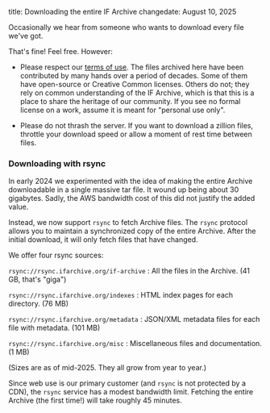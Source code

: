 title: Downloading the entire IF Archive
changedate: August 10, 2025

Occasionally we hear from someone who wants to download every file we've got.

That's fine! Feel free. However:

- Please respect our [terms of use](license.html). The files archived here have been contributed by many hands over a period of decades. Some of them have open-source or Creative Common licenses. Others do not; they rely on common understanding of the IF Archive, which is that this is a place to share the heritage of our community. If you see no formal license on a work, assume it is meant for "personal use only".

- Please do not thrash the server. If you want to download a zillion files, throttle your download speed or allow a moment of rest time between files.

### Downloading with rsync

In early 2024 we experimented with the idea of making the entire Archive downloadable in a single massive tar file. It wound up being about 30 gigabytes. Sadly, the AWS bandwidth cost of this did not justify the added value.

Instead, we now support `rsync` to fetch Archive files. The `rsync` protocol allows you to maintain a synchronized copy of the entire Archive. After the initial download, it will only fetch files that have changed.

We offer four rsync sources:

`rsync://rsync.ifarchive.org/if-archive`
: All the files in the Archive. (41 GB, that's "giga")

`rsync://rsync.ifarchive.org/indexes`
: HTML index pages for each directory. (76 MB)

`rsync://rsync.ifarchive.org/metadata`
: JSON/XML metadata files for each file with metadata. (101 MB)

`rsync://rsync.ifarchive.org/misc`
: Miscellaneous files and documentation. (1 MB)

(Sizes are as of mid-2025. They all grow from year to year.)

Since web use is our primary customer (and `rsync` is not protected by a CDN), the `rsync` service has a modest bandwidth limit. Fetching the entire Archive (the first time!) will take roughly 45 minutes.
